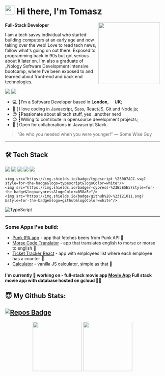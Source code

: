 <h1><img src="https://emojis.slackmojis.com/emojis/images/1531849430/4246/blob-sunglasses.gif?1531849430" width="30"/> Hi there, I'm Tomasz</h1>

<img align='right' src='https://media1.tenor.com/images/841aeb9f113999616d097b414c539dfd/tenor.gif?itemid=5368357' width='200'>

**Full-Stack Developer**

<p>I am a tech savvy individual who started building computers at an early age and now taking over the web! Love to read tech news, follow what's going on out there.
Exposed to programming back in 90s but got serious about it later on. I'm also a graduate of _Nology Software Development intensive bootcamp,
where I've been exposed to and learned about front-end and back end technologies. </p>

<a href="https://linkedin.com/in/tomasz-bielasik"><img src="https://img.shields.io/badge/linkedin-0077B5.svg?style=for-the-badge&logo=linkedin&logoColor=white"></a>
<a href="tomasz.bielasik@gmail.com"><img src="https://img.shields.io/badge/e‑mail-D14836.svg?style=for-the-badge&logo=GMail&logoColor=white"></a>

<ul>
  <li>💻 ┇I'm a Software Developer based in <b>London, <img src="https://upload.wikimedia.org/wikipedia/commons/4/4c/Ei-location.svg" width="13"/> UK</b>;</li>
  <li>💾 ┇I love coding in Javascript, Sass, ReactJS, Git and Node.js;</li>
  <li>😍 ┇Passionate about all tech stuff, yes ..another nerd</li>
  <li>😊 ┇Willing to contribute in opensource development projects;</li>
  <li>🤝 ┇Open for collaborations in Javascript Stack.</li>
</ul>

> “Be who you needed when you were younger!”
― Some Wise Guy
---

## 🛠 Tech Stack

<p>
  <img src="https://img.shields.io/badge/javascript%20-%23323330.svg?&style=for-the-badge&logo=javascript&logoColor=%23F7DF1E"/>
  <img src="https://img.shields.io/badge/react%20-%2320232a.svg?&style=for-the-badge&logo=react&logoColor=%2361DAFB"/>
  <img src="https://img.shields.io/badge/node.js%20-%2343853D.svg?&style=for-the-badge&logo=node.js&logoColor=white"/>
  <img src="https://img.shields.io/badge/git%20-%23F05033.svg?&style=for-the-badge&logo=git&logoColor=white"/>
  <img src="https://img.shields.io/badge/github%20-%23121011.svg?&style=for-the-badge&logo=github&logoColor=white"/>
  
    <img src="https://img.shields.io/badge/typescript-%23007ACC.svg?style=for-the-badge&logo=typescript&logoColor=white"/>
    <img src="https://img.shields.io/badge/-cypress-%23E5E5E5?style=for-the-badge&logo=cypress&logoColor=058a5e"/>
    <img src="https://img.shields.io/badge/github%20-%23121011.svg?&style=for-the-badge&logo=github&logoColor=white"/>
  ![TypeScript]()
</p>

---

### Some Apps I've build:
- <a href="https://tommyb89.github.io/punk-api-app/">Punk IPA app</a> - app that fetches beers from Punk API 📝
- <a href="https://tommyb89.github.io/morsecode-translator/">Morse Code Translator</a> - app that translates english to morse or morse to english 📝
- <a href="https://tommyb89.github.io/morsecode-translator/">Ticket Tracker React</a> - app with employees list where each employee has a counter 📝
- <a href="https://tommyb89.github.io/morsecode-translator/">Calculator</a> - vanilla JS calculator, simple as that 📝


#### I'm currently 🔨 working on - full-stack movie app <a href="https://github.com/tommyb89/movie-frontend">Movie App</a> Full stack movie app with database hosted on gcloud 👨‍💻 
## 😇 My Github Stats:

[![Repos Badge](https://badges.pufler.dev/repos/tommyb89?style=for-the-badge)](https://github.com/tommyb89?tab=repositories)
---
<p align = "center">
  <img height="160" src = "https://github-readme-stats.vercel.app/api?username=tommyb89&show_icons=true&theme=algolia&line_height=27">
  <img height="160" src="https://github-readme-stats.vercel.app/api/top-langs/?username=tommyb89&layout=compact&theme=algolia" />
</p>

